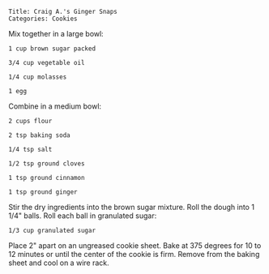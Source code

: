 ~~~ recipe-info
Title: Craig A.'s Ginger Snaps
Categories: Cookies
~~~

Mix together in a large bowl:

~~~ recipe-ingredients
1 cup brown sugar packed

3/4 cup vegetable oil

1/4 cup molasses

1 egg
~~~

Combine in a medium bowl:

~~~ recipe-ingredients
2 cups flour

2 tsp baking soda

1/4 tsp salt

1/2 tsp ground cloves

1 tsp ground cinnamon

1 tsp ground ginger
~~~

Stir the dry ingredients into the brown sugar mixture. Roll the dough into 1 1/4" balls.  Roll each ball in granulated sugar:

~~~ recipe-ingredients
1/3 cup granulated sugar
~~~

Place 2" apart on an ungreased cookie sheet.  Bake at 375 degrees for 10 to 12
minutes or until the center of the cookie is firm.  Remove from the baking sheet and cool on a wire
rack.
